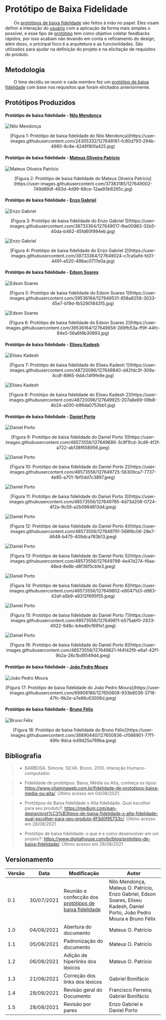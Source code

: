 # Protótipo de Baixa Fidelidade

&emsp;&emsp;Os [protótipos de baixa fidelidade](../../requisitos/modelagem/lexicos/#lexico-prototipo-de-baixa-fidelidade) são feitos  à mão no papel. Eles visam definir a interação do [usuário](../../requisitos/modelagem/lexicos/#lexico-usuario) com a aplicação da forma mais simples o possível, e esse tipo de [protótipo](../../requisitos/modelagem/lexicos/#lexico-prototipo) tem como objetivo coletar feedbacks rápidos, por isso acabam não levando em conta o refinamento do design, além disso, o pricinpal foco é a arquitetura e as funcionlidades. São utilizados para ajudar na definição do projeto e na elicitação de requisitos do produto.

## Metodologia

&emsp;&emsp;O time decidiu se reunir e cada membro fez um [protótipo de baixa fidelidade](../../requisitos/modelagem/lexicos/#lexico-prototipo-de-baixa-fidelidade) com base nos requisitos que foram elicitados anteriormente.

## Protótipos Produzidos

#### Protótipo de baixa fidelidade - [Nilo Mendonça](https://github.com/NiloMendonca)
![Nilo Mendonça](https://user-images.githubusercontent.com/24305332/127648161-fc80d793-294b-4980-8c8e-4248f80fa425.jpg)
<center>[Figura 1: Protótipo de baixa fidelidade do Nilo Mendonça](https://user-images.githubusercontent.com/24305332/127648161-fc80d793-294b-4980-8c8e-4248f80fa425.jpg)</center>

#### Protótipo de baixa fidelidade - [Mateus Oliveira Patrício](https://github.com/omateusp)
![Mateus Oliveira Patrício](https://user-images.githubusercontent.com/37383185/127649002-749d89df-483d-4d99-88ce-12aa93b6265c.jpg)
<center>[Figura 2: Protótipo de baixa fidelidade do Mateus Oliveira Patrício](https://user-images.githubusercontent.com/37383185/127649002-749d89df-483d-4d99-88ce-12aa93b6265c.jpg)</center>

#### Protótipo de baixa fidelidade - [Enzo Gabriel](https://github.com/enzoggqs)
![Enzo Gabriel](https://user-images.githubusercontent.com/38733364/127649017-fbe00983-32b5-40da-b462-45fd60f994eb.jpg)
<center>[Figura 3: Protótipo de baixa fidelidade do Enzo Gabriel 1](https://user-images.githubusercontent.com/38733364/127649017-fbe00983-32b5-40da-b462-45fd60f994eb.jpg)</center>

![Enzo Gabriel](https://user-images.githubusercontent.com/38733364/127649024-c7ca5afd-fd31-4491-a520-498ac0717e0a.jpg)
<center>[Figura 4: Protótipo de baixa fidelidade do Enzo Gabriel 2](https://user-images.githubusercontent.com/38733364/127649024-c7ca5afd-fd31-4491-a520-498ac0717e0a.jpg)</center>

#### Protótipo de baixa fidelidade - [Edson Soares](https://github.com/edsondearaujo)
![Edson Soares](https://user-images.githubusercontent.com/39536164/127649531-858a8258-3033-45e7-b19d-fb5290184315.jpg)
<center>[Figura 5: Protótipo de baixa fidelidade do Edson Soares 1](https://user-images.githubusercontent.com/39536164/127649531-858a8258-3033-45e7-b19d-fb5290184315.jpg)</center>

![Edson Soares](https://user-images.githubusercontent.com/39536164/127649656-289fb53a-ff9f-44fc-84e5-56a6f4b30893.jpg)
<center>[Figura 6: Protótipo de baixa fidelidade do Edson Soares 2](https://user-images.githubusercontent.com/39536164/127649656-289fb53a-ff9f-44fc-84e5-56a6f4b30893.jpg)</center>

#### Protótipo de baixa fidelidade - [Eliseu Kadesh](https://github.com/eliseukadesh67)
![Eliseu Kadesh](https://user-images.githubusercontent.com/48720096/127649840-d42fdc3f-309a-4cdf-8965-9d4c14f9fe9e.jpg)
<center>[Figura 7: Protótipo de baixa fidelidade do Eliseu Kadesh 1](https://user-images.githubusercontent.com/48720096/127649840-d42fdc3f-309a-4cdf-8965-9d4c14f9fe9e.jpg)</center>

![Eliseu Kadesh](https://user-images.githubusercontent.com/48720096/127649925-207a8e69-09b8-4b24-a000-b96da0753bb1.jpg)
<center>[Figura 8: Protótipo de baixa fidelidade do Eliseu Kadesh 2](https://user-images.githubusercontent.com/48720096/127649925-207a8e69-09b8-4b24-a000-b96da0753bb1.jpg)</center>

#### Protótipo de baixa fidelidade - [Daniel Porto](https://github.com/DanielPortods)
![Daniel Porto](https://user-images.githubusercontent.com/48573556/127649686-3c9f1fcd-3cd9-4f2f-a722-ab138f658956.jpeg)
<center>[Figura 9: Protótipo de baixa fidelidade do Daniel Porto 1](https://user-images.githubusercontent.com/48573556/127649686-3c9f1fcd-3cd9-4f2f-a722-ab138f658956.jpeg)</center>

![Daniel Porto](https://user-images.githubusercontent.com/48573556/127649725-56309ca7-7737-4e85-a701-1bf0dd7c3897.jpeg)
<center>[Figura 10: Protótipo de baixa fidelidade do Daniel Porto 2](https://user-images.githubusercontent.com/48573556/127649725-56309ca7-7737-4e85-a701-1bf0dd7c3897.jpeg)</center>

![Daniel Porto](https://user-images.githubusercontent.com/48573556/127649785-4d73d208-0724-4f2a-9c59-a2b0984813d4.jpeg)
<center>[Figura 11: Protótipo de baixa fidelidade do Daniel Porto 3](https://user-images.githubusercontent.com/48573556/127649785-4d73d208-0724-4f2a-9c59-a2b0984813d4.jpeg)</center>

![Daniel Porto](https://user-images.githubusercontent.com/48573556/127649791-568f6c06-28e7-4648-b475-409dca783b13.jpeg)
<center>[Figura 12: Protótipo de baixa fidelidade do Daniel Porto 4](https://user-images.githubusercontent.com/48573556/127649791-568f6c06-28e7-4648-b475-409dca783b13.jpeg)</center>

![Daniel Porto](https://user-images.githubusercontent.com/48573556/127649798-4e47d274-f6aa-48ed-8e8b-d8f36f5cbfe3.jpeg)
<center>[Figura 13: Protótipo de baixa fidelidade do Daniel Porto 5](https://user-images.githubusercontent.com/48573556/127649798-4e47d274-f6aa-48ed-8e8b-d8f36f5cbfe3.jpeg)</center>

![Daniel Porto](https://user-images.githubusercontent.com/48573556/127649802-e80471d3-d983-42af-a5b9-a9312f695f55.jpeg)
<center>[Figura 14: Protótipo de baixa fidelidade do Daniel Porto 6](https://user-images.githubusercontent.com/48573556/127649802-e80471d3-d983-42af-a5b9-a9312f695f55.jpeg)</center>

![Daniel Porto](https://user-images.githubusercontent.com/48573556/127649811-b575abf0-2933-4922-948c-b4ed9cf691e1.jpeg)
<center>[Figura 15: Protótipo de baixa fidelidade do Daniel Porto 7](https://user-images.githubusercontent.com/48573556/127649811-b575abf0-2933-4922-948c-b4ed9cf691e1.jpeg)</center>

![Daniel Porto](https://user-images.githubusercontent.com/48573556/127649821-f44142f8-e6a1-42f1-9b2a-26c1bd9549d4.jpeg)
<center>[Figura 16: Protótipo de baixa fidelidade do Daniel Porto 8](https://user-images.githubusercontent.com/48573556/127649821-f44142f8-e6a1-42f1-9b2a-26c1bd9549d4.jpeg)</center>

#### Protótipo de baixa fidelidade - [João Pedro Moura](https://github.com/Joao-Pedro-Moura)
![João Pedro Moura](https://user-images.githubusercontent.com/69908186/127650608-933b8036-3716-47fc-9b2e-a7e66c63006d.jpeg)
<center>[Figura 17: Protótipo de baixa fidelidade do João Pedro Moura](https://user-images.githubusercontent.com/69908186/127650608-933b8036-3716-47fc-9b2e-a7e66c63006d.jpeg)</center>

#### Protótipo de baixa fidelidade - [Bruno Félix](https://github.com/Bruno-Felix)
![Bruno Félix](https://user-images.githubusercontent.com/38890440/127650936-cf086901-77f1-49fe-8dca-b49d25a769ba.jpeg)
<center>[Figura 18: Protótipo de baixa fidelidade do Bruno Félix](https://user-images.githubusercontent.com/38890440/127650936-cf086901-77f1-49fe-8dca-b49d25a769ba.jpeg)</center>

## Bibliografia

> - BARBOSA. Simone. SILVA. Bruno. 2010. Interação Humano-computador.

> -   Fidelidade de protótipos: Baixa, Média ou Alta, conheça os tipos: https://www.vitaminaweb.com.br/fidelidade-de-prototipos-baixa-media-ou-alta/. Último acesso em 04/08/2021.

> - Protótipos de Baixa fidelidade x Alta fidelidade. Qual escolher para seu produto?: https://medium.com/pan-design/prot%C3%B3tipos-de-baixa-fidelidade-x-alta-fidelidade-qual-escolher-para-seu-produto-6f3d0f95733c/. Último acesso em 28/08/2021

> - Protótipo de baixa fidelidade: o que é e como desenvolver em um projeto?: https://www.digitalhouse.com/br/blog/prototipo-de-baixa-fidelidade/. Último acesso em 28/08/2021

## Versionamento
| Versão | Data | Modificação | Autor |
|--|--|--|--|
|0.1|30/07/2021| Reunião e confecção dos [protótipos de baixa fidelidade](../../requisitos/modelagem/lexicos/#lexico-prototipo-de-baixa-fidelidade) | Nilo Mendonça, Mateus O. Patrício, Enzo Gabriel, Edson Soares, Eliseu Kadesh, Daniel Porto, João Pedro Moura e Bruno Félix |
|1.0|04/08/2021| Abertura do documento | Mateus O. Patrício |
|1.1|05/08/2021| Padronização do documento | Mateus O. Patrício |
|1.2|06/08/2021| Adição de hiperlinks dos léxicos | Mateus O. Patrício |
|1.3|21/08/2021| Correção dos links dos léxicos | Gabriel Bonifácio |
|1.4|28/08/2021| Revisão geral do Documento | Francisco Ferreira, Gabriel Bonifácio |
|1.5|28/08/2021| Revisão por pares | Enzo Gabriel e Daniel Porto |